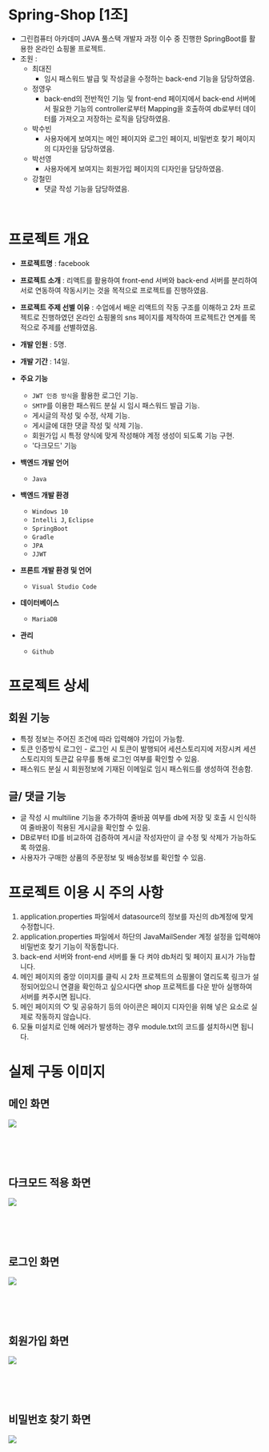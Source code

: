 # Spring-Shop [1조]
- 그린컴퓨터 아카데미 JAVA 풀스택 개발자 과정 이수 중 진행한 SpringBoot를 활용한 온라인 쇼핑몰 프로젝트.
- 조원 : 
  - 최대진
    - 임시 패스워드 발급 및 작성글을 수정하는 back-end 기능을 담당하였음.
  - 정영우
    - back-end의 전반적인 기능 및 front-end 페이지에서 back-end 서버에서 필요한 기능의 controller로부터 Mapping을 호출하여 db로부터 데이터를 가져오고 저장하는 로직을 담당하였음.
  - 박수빈
    - 사용자에게 보여지는 메인 페이지와 로그인 페이지, 비밀번호 찾기 페이지의 디자인을 담당하였음.
  - 박선영
    - 사용자에게 보여지는 회원가입 페이지의 디자인을 담당하였음.
  - 강철민
    - 댓글 작성 기능을 담당하였음.

<br/>


# 프로젝트 개요
- **프로젝트명** : facebook
- **프로젝트 소개** : 리액트를 활용하여 front-end 서버와 back-end 서버를 분리하여 서로 연동하여 작동시키는 것을 목적으로 프로젝트를 진행하였음.
- **프로젝트 주제 선별 이유** : 수업에서 배운 리액트의 작동 구조를 이해하고 2차 프로젝트로 진행하였던 온라인 쇼핑몰의 sns 페이지를 제작하여 프로젝트간 연계를 목적으로 주제를 선별하였음.
- **개발 인원** : 5명.
- **개발 기간** : 14일.

- **주요 기능** 
  - `JWT 인증 방식`을 활용한 로그인 기능.
  - `SMTP`를 이용한 패스워드 분실 시 임시 패스워드 발급 기능.
  - 게시글의 작성 및 수정, 삭제 기능.
  - 게시글에 대한 댓글 작성 및 삭제 기능.
  - 회원가입 시 특정 양식에 맞게 작성해야 계정 생성이 되도록 기능 구현.
  - '다크모드' 기능
  
- **백엔드 개발 언어** 
  - `Java`
  
- **백엔드 개발 환경** 
  - `Windows 10`
  - `Intelli J`, `Eclipse`
  - `SpringBoot`
  - `Gradle`
  - `JPA`
  - `JJWT`
  
- **프론트 개발 환경 및 언어**
  - `Visual Studio Code`
  
- **데이터베이스**
  - `MariaDB`
  
- **관리**
  - `Github`
  
  
# 프로젝트 상세

## 회원 기능
  - 특정 정보는 주어진 조건에 따라 입력해야 가입이 가능함.
  - 토큰 인증방식 로그인 - 로그인 시 토큰이 발행되어 세션스토리지에 저장시켜 세션스토리지의 토큰값 유무를 통해 로그인 여부를 확인할 수 있음.
  - 패스워드 분실 시 회원정보에 기재된 이메일로 임시 패스워드를 생성하여 전송함.
  
  
## 글/ 댓글 기능
  - 글 작성 시 multiline 기능을 추가하여 줄바꿈 여부를 db에 저장 및 호출 시 인식하여 줄바꿈이 적용된 게시글을 확인할 수 있음.
  - DB로부터 ID를 비교하여 검증하여 게시글 작성자만이 글 수정 및 삭제가 가능하도록 하였음.
  - 사용자가 구매한 상품의 주문정보 및 배송정보를 확인할 수 있음.
  
  
# 프로젝트 이용 시 주의 사항
  1. application.properties 파일에서 datasource의 정보를 자신의 db계정에 맞게 수정합니다.
  2. application.properties 파일에서 하단의 JavaMailSender 계정 설정을 입력해야 비밀번호 찾기 기능이 작동합니다.
  3. back-end 서버와 front-end 서버를 둘 다 켜야 db처리 및 페이지 표시가 가능합니다.
  4. 메인 페이지의 중앙 이미지를 클릭 시 2차 프로젝트의 쇼핑몰이 열리도록 링크가 설정되어있으니 연결을 확인하고 싶으시다면 shop 프로젝트를 다운 받아 실행하여 서버를 켜주시면 됩니다.
  5. 메인 페이지의 ♡ 및 공유하기 등의 아이콘은 페이지 디자인을 위해 넣은 요소로 실제로 작동하지 않습니다.
  6. 모듈 미설치로 인해 에러가 발생하는 경우 module.txt의 코드를 설치하시면 됩니다.


# 실제 구동 이미지
  ## 메인 화면 
  ![](https://i.imgur.com/XpPFcrm.jpeg)
  
  <br><br><br>
  
  ## 다크모드 적용 화면 
  ![](https://i.imgur.com/zkd0q69.jpeg)
  
  <br><br><br>
  
  ## 로그인 화면
  ![](https://i.imgur.com/SCz7noG.jpeg)
  
  <br><br><br>
  
  ## 회원가입 화면
  ![](https://i.imgur.com/00wWz4k.png)
  
  <br><br><br>
  
  ## 비밀번호 찾기 화면
  ![](https://i.imgur.com/akuTHKW.jpeg)

